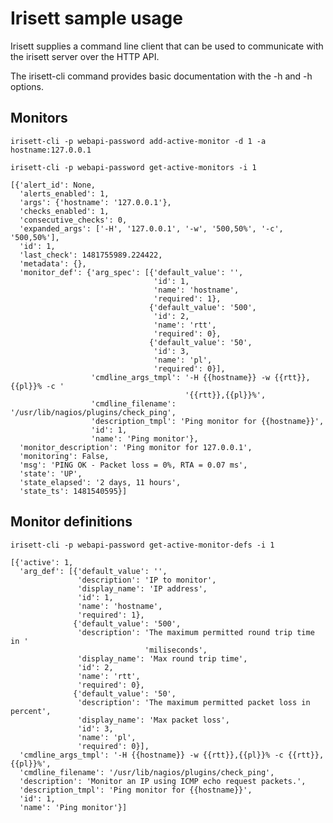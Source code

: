 Irisett sample usage
====================

Irisett supplies a command line client that can be used to communicate
with the irisett server over the HTTP API.

The irisett-cli command provides basic documentation with the -h and <command> -h options.


Monitors
--------

```irisett-cli -p webapi-password add-active-monitor -d 1 -a hostname:127.0.0.1```


```
irisett-cli -p webapi-password get-active-monitors -i 1

[{'alert_id': None,
  'alerts_enabled': 1,
  'args': {'hostname': '127.0.0.1'},
  'checks_enabled': 1,
  'consecutive_checks': 0,
  'expanded_args': ['-H', '127.0.0.1', '-w', '500,50%', '-c', '500,50%'],
  'id': 1,
  'last_check': 1481755989.224422,
  'metadata': {},
  'monitor_def': {'arg_spec': [{'default_value': '',
                                'id': 1,
                                'name': 'hostname',
                                'required': 1},
                               {'default_value': '500',
                                'id': 2,
                                'name': 'rtt',
                                'required': 0},
                               {'default_value': '50',
                                'id': 3,
                                'name': 'pl',
                                'required': 0}],
                  'cmdline_args_tmpl': '-H {{hostname}} -w {{rtt}},{{pl}}% -c '
                                       '{{rtt}},{{pl}}%',
                  'cmdline_filename': '/usr/lib/nagios/plugins/check_ping',
                  'description_tmpl': 'Ping monitor for {{hostname}}',
                  'id': 1,
                  'name': 'Ping monitor'},
  'monitor_description': 'Ping monitor for 127.0.0.1',
  'monitoring': False,
  'msg': 'PING OK - Packet loss = 0%, RTA = 0.07 ms',
  'state': 'UP',
  'state_elapsed': '2 days, 11 hours',
  'state_ts': 1481540595}]
```


Monitor definitions
-------------------

```
irisett-cli -p webapi-password get-active-monitor-defs -i 1

[{'active': 1,
  'arg_def': [{'default_value': '',
               'description': 'IP to monitor',
               'display_name': 'IP address',
               'id': 1,
               'name': 'hostname',
               'required': 1},
              {'default_value': '500',
               'description': 'The maximum permitted round trip time in '
                              'miliseconds',
               'display_name': 'Max round trip time',
               'id': 2,
               'name': 'rtt',
               'required': 0},
              {'default_value': '50',
               'description': 'The maximum permitted packet loss in percent',
               'display_name': 'Max packet loss',
               'id': 3,
               'name': 'pl',
               'required': 0}],
  'cmdline_args_tmpl': '-H {{hostname}} -w {{rtt}},{{pl}}% -c {{rtt}},{{pl}}%',
  'cmdline_filename': '/usr/lib/nagios/plugins/check_ping',
  'description': 'Monitor an IP using ICMP echo request packets.',
  'description_tmpl': 'Ping monitor for {{hostname}}',
  'id': 1,
  'name': 'Ping monitor'}]
```
